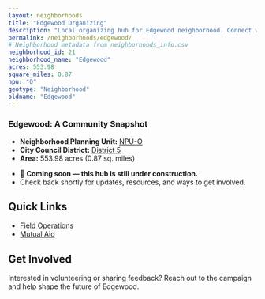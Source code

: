```yaml
---
layout: neighborhoods
title: "Edgewood Organizing"
description: "Local organizing hub for Edgewood neighborhood. Connect with field operations, mutual aid, and community organizing efforts."
permalink: /neighborhoods/edgewood/
# Neighborhood metadata from neighborhoods_info.csv
neighborhood_id: 21
neighborhood_name: "Edgewood"
acres: 553.98
square_miles: 0.87
npu: "O"
geotype: "Neighborhood"
oldname: "Edgewood"
---
```


### **Edgewood: A Community Snapshot**

  * **Neighborhood Planning Unit:** [NPU-O](https://www.atlantaga.gov/government/departments/city-planning/neighborhood-planning-units/neighborhood-and-npu-contacts)
  * **City Council District:** [District 5](https://citycouncil.atlantaga.gov/council-members)
  * **Area:** 553.98 acres (0.87 sq. miles)

- 🚧 **Coming soon — this hub is still under construction.**
- Check back shortly for updates, resources, and ways to get involved.

## Quick Links

- [Field Operations](./field-ops/)
- [Mutual Aid](./mutual-aid/)

## Get Involved

Interested in volunteering or sharing feedback? Reach out to the campaign and help shape the future of Edgewood.
